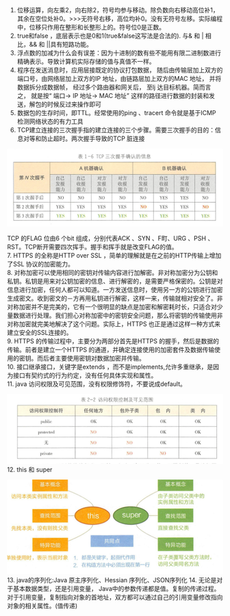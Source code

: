 1. 位移运算，向左乘2，向右除2，符号均参与移动。除负数向右移动高位补1，其余在空位处补0。>>>无符号右移，高位均补0。没有无符号左移。实际编程中，位移只作用在整形和长整形上的。符号位0是正数。
2. true和false ，底层表示也是0和1(true&false这写法是合法的). 与& 和 | 相比，&& 和 ||具有短路功能。  
3. 浮点数的加减为什么会有误差：因为十进制的数有些不能用有限二进制数进行精确表示。导致计算机实际存储的值与真值不一样。
4. 程序在发送消息时，应用层接既定的协议打包数据， 随后由传输层加上双方的端口号，由网络层加上双方的IP 地址，由链路层加上双方的MAC 地址， 并将数据拆分成数据帧， 经过多个路由器和网关后， 至lj 达目标机器。简而言之， 就是按“ 端口→ IP 地址→ MAC 地址” 这样的路径进行数据的封装和发送，解包的时候反过来操作即可
5. 数据包的生存时间，即TTL。经常使用的ping 、tracert 命令就是基于ICMP 检测网络状态的有力工具
6. TCP建立连接的三次握手指的建立连接的三个步骤。需要三次握手的目的：信息对等和防止超时。两次握手导致的TCP 脏连接

![](./img/a.png)

TCP 的FLAG 位由6 个bit 组成，分别代表ACK 、SYN 、F町、URG 、PSH 、RST。TCP断开需要四次挥手。握手和挥手就是改变FLAG的值。</br>
7. HTTPS 的全称是HTTP over SSL ，简单的理解就是在之前的HTTP传输上增加了SSL 协议的加密能力。</br>
8. 对称加密可以使用相同的密钥对传输内容进行加解密。非对称加密分为公钥和私钥。私钥是用来对公钥加密的信息、进行解密的，是需要严格保密的。公钥是对信息进行加密，任何人都可以知道。一方发送信息时，使用另一方的公钥进行加密生成密文。收到密文的－方再用私钥进行解密，这样一来，传输就相对安全了。非对称加密并不是完美的，它有一个很明显的缺点是加密和解密耗时长，只适合对少量数据进行处理。我们担心对称加密中的密钥安全问题，那么将密钥的传输使用非对称加密就完美地解决了这个问题。实际上，HTTPS 也正是通过这样一种方式来建立安全的SSL连接的。</br>
9. HTTPS 的传输过程中，主要分为两部分首先是HTTPS 的握手，然后是数据的传输。前者是建立一个HTTPS 的通道，并确定连接使用的加密套件及数据传输使用的密钥。而后者主要使用密钥对数据加密并传输。</br>
10. 接口继承接口，关键字是extends ，而不是implements,允许多重继承，是因为接口有契约式的行为约定，没有任何具体实现和属性。</br>
11. java 访问权限及可见范围，没有权限修饰符，不要说成default。

  ![](./img/b.png)
</br>
12. this 和 super

  ![](./img/c.png)
</br>
13. java的序列化:Java 原主序列化、Hessian 序列化、JSON序列化
14. 无论是对于基本数据类型，还是引用变量， Java中的参数传递都是值。复制的传递过程。对于引用变量，复制指向对象的首地址，双方都可以通过自己的引用变量修改指向对象的相关属性。(值传递)
